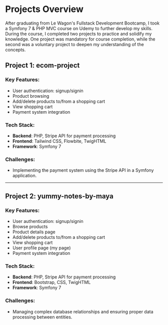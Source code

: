 # Projects Overview

After graduating from Le Wagon's Fullstack Development Bootcamp, I took a Symfony 7 & PHP MVC course on Udemy to further develop my skills. During the course, I completed two projects to practice and solidify my knowledge. One project was mandatory for course completion, while the second was a voluntary project to deepen my understanding of the concepts.

## Project 1: ecom-project

### Key Features:
- User authentication: signup/signin
- Product browsing
- Add/delete products to/from a shopping cart
- View shopping cart
- Payment system integration

### Tech Stack:
- **Backend**: PHP, Stripe API for payment processing
- **Frontend**: Tailwind CSS, Flowbite, TwigHTML
- **Framework**: Symfony 7

### Challenges:
- Implementing the payment system using the Stripe API in a Symfony application.

---

## Project 2: yummy-notes-by-maya

### Key Features:
- User authentication: signup/signin
- Browse products
- Product details page
- Add/delete products to/from a shopping cart
- View shopping cart
- User profile page (my page)
- Payment system integration

### Tech Stack:
- **Backend**: PHP, Stripe API for payment processing
- **Frontend**: Bootstrap, CSS, TwigHTML
- **Framework**: Symfony 7

### Challenges:
- Managing complex database relationships and ensuring proper data processing between entities.
